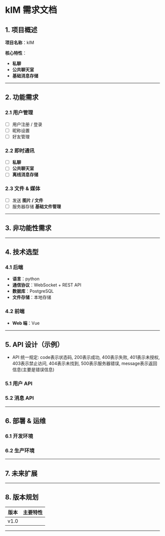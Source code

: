 # kIM 需求文档

## 1. 项目概述

**项目名称**：kIM

**核心特性**：

- **私聊**
- **公共聊天室**
- **基础消息存储**

---

## 2. 功能需求

### 2.1 用户管理

- [ ] 用户注册 / 登录
- [ ] 昵称设置
- [ ] 好友管理

### 2.2 即时通讯

- [ ] **私聊**
- [ ] **公共聊天室**
- [ ] **离线消息存储**

### 2.3 文件 & 媒体

- [ ] 发送 **图片 / 文件**
- [ ] 服务器存储 **基础文件管理**

---

## 3. 非功能性需求

---

## 4. 技术选型

### 4.1 后端

- **语言**：python
- **通信协议**：WebSocket + REST API
- **数据库**：PostgreSQL
- **文件存储**：本地存储

### 4.2 前端

- **Web 端**：Vue

---

## 5. API 设计（示例）

- API 统一规定: code表示状态码, 200表示成功, 400表示失败, 401表示未授权, 403表示禁止访问, 404表示未找到, 500表示服务器错误, message表示返回信息(主要是错误信息)

### 5.1 用户 API

### 5.2 消息 API

---

## 6. 部署 & 运维

### 6.1 开发环境

### 6.2 生产环境

---

## 7. 未来扩展

---

## 8. 版本规划

| 版本 | 主要特性 |
|------|-------------------------|
| v1.0 |  |

---
